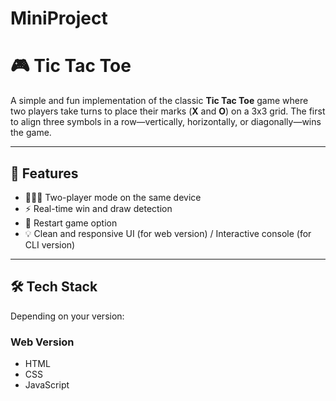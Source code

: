 # MiniProject
# 🎮 Tic Tac Toe

A simple and fun implementation of the classic **Tic Tac Toe** game where two players take turns to place their marks (**X** and **O**) on a 3x3 grid. The first to align three symbols in a row—vertically, horizontally, or diagonally—wins the game.

---

## 📌 Features

- 🧑‍🤝‍🧑 Two-player mode on the same device
- ⚡ Real-time win and draw detection
- 🔁 Restart game option
- 💡 Clean and responsive UI (for web version) / Interactive console (for CLI version)

---

## 🛠️ Tech Stack

Depending on your version:

### Web Version
- HTML
- CSS
- JavaScript
